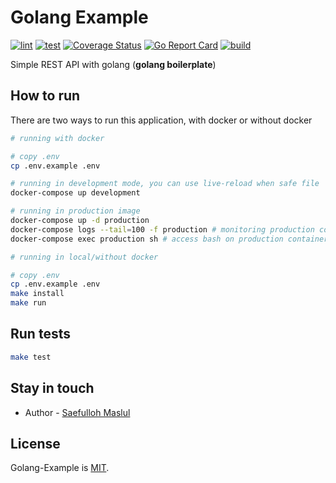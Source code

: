 # Golang Example

[![lint](https://github.com/saefullohmaslul/golang-example/workflows/lint/badge.svg?branch=master)](https://github.com/saefullohmaslul/golang-example/actions?query=workflow%3Alint) [![test](https://github.com/saefullohmaslul/golang-example/workflows/test/badge.svg?branch=master)](https://github.com/saefullohmaslul/golang-example/actions?query=workflow%3Atest) [![Coverage Status](https://coveralls.io/repos/github/saefullohmaslul/golang-example/badge.svg?branch=master)](https://coveralls.io/github/saefullohmaslul/golang-example?branch=master) [![Go Report Card](https://goreportcard.com/badge/github.com/saefullohmaslul/golang-example)](https://goreportcard.com/report/github.com/saefullohmaslul/golang-example) [![build](https://github.com/saefullohmaslul/golang-example/workflows/build/badge.svg?branch=master)](https://github.com/saefullohmaslul/golang-example/actions?query=workflow%3Abuild)

Simple REST API with golang (**golang boilerplate**)

## How to run

There are two ways to run this application, with docker or without docker

```bash
# running with docker

# copy .env
cp .env.example .env

# running in development mode, you can use live-reload when safe file
docker-compose up development

# running in production image
docker-compose up -d production
docker-compose logs --tail=100 -f production # monitoring production container
docker-compose exec production sh # access bash on production container
```

```bash
# running in local/without docker

# copy .env
cp .env.example .env
make install
make run
```

## Run tests

```bash
make test
```

## Stay in touch

* Author - [Saefulloh Maslul](https://linkedin.com/saefullohmaslul)

## License

Golang-Example is [MIT](LICENSE).
